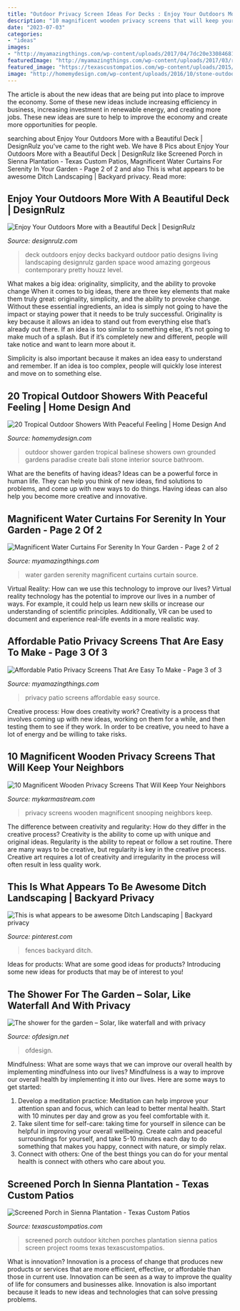 ```yaml
---
title: "Outdoor Privacy Screen Ideas For Decks : Enjoy Your Outdoors More With A Beautiful Deck"
description: "10 magnificent wooden privacy screens that will keep your neighbors"
date: "2023-07-03"
categories:
- "ideas"
images:
- "http://myamazingthings.com/wp-content/uploads/2017/04/7dc20e33084681f10ac8ccb24c028408.jpg"
featuredImage: "http://myamazingthings.com/wp-content/uploads/2017/03/rain-curtain.jpg"
featured_image: "https://texascustompatios.com/wp-content/uploads/2015/08/DSC09588-e1444831607904.jpg"
image: "http://homemydesign.com/wp-content/uploads/2016/10/stone-outdoor-shower-designs.jpg"
---
```



The article is about the new ideas that are being put into place to improve the economy. Some of these new ideas include increasing efficiency in business, increasing investment in renewable energy, and creating more jobs. These new ideas are sure to help to improve the economy and create more opportunities for people.

	

		
searching about Enjoy Your Outdoors More with a Beautiful Deck | DesignRulz you've came to the right web. We have 8 Pics about Enjoy Your Outdoors More with a Beautiful Deck | DesignRulz like Screened Porch in Sienna Plantation - Texas Custom Patios, Magnificent Water Curtains For Serenity In Your Garden - Page 2 of 2 and also This is what appears to be awesome Ditch Landscaping | Backyard privacy. Read more:
		
    
## Enjoy Your Outdoors More With A Beautiful Deck | DesignRulz

<img loading=lazy src="http://cdn.designrulz.com/wp-content/uploads/2013/07/deck-designrulz-2.jpg" onerror="this.onerror=null;this.src='https://tse1.mm.bing.net/th?id=OIP.4LrcLY0nJkiyRKmgFJ87twHaJJ&amp;pid=15.1';" alt="Enjoy Your Outdoors More with a Beautiful Deck | DesignRulz">

_Source: designrulz.com_

>deck outdoors enjoy decks backyard outdoor patio designs living landscaping designrulz garden space wood amazing gorgeous contemporary pretty houzz level. 

	

What makes a big idea: originality, simplicity, and the ability to provoke change
When it comes to big ideas, there are three key elements that make them truly great: originality, simplicity, and the ability to provoke change. Without these essential ingredients, an idea is simply not going to have the impact or staying power that it needs to be truly successful.
 Originality is key because it allows an idea to stand out from everything else that’s already out there. If an idea is too similar to something else, it’s not going to make much of a splash. But if it’s completely new and different, people will take notice and want to learn more about it.

Simplicity is also important because it makes an idea easy to understand and remember. If an idea is too complex, people will quickly lose interest and move on to something else.

    
## 20 Tropical Outdoor Showers With Peaceful Feeling | Home Design And

<img loading=lazy src="http://homemydesign.com/wp-content/uploads/2016/10/stone-outdoor-shower-designs.jpg" onerror="this.onerror=null;this.src='https://tse3.mm.bing.net/th?id=OIP.xoYVvrzXvuxIGEBVp5VS1AHaJ4&amp;pid=15.1';" alt="20 Tropical Outdoor Showers With Peaceful Feeling | Home Design And">

_Source: homemydesign.com_

>outdoor shower garden tropical balinese showers own grounded gardens paradise create bali stone interior source bathroom. 

	

What are the benefits of having ideas?
Ideas can be a powerful force in human life. They can help you think of new ideas, find solutions to problems, and come up with new ways to do things. Having ideas can also help you become more creative and innovative.

    
## Magnificent Water Curtains For Serenity In Your Garden - Page 2 Of 2

<img loading=lazy src="http://myamazingthings.com/wp-content/uploads/2017/03/rain-curtain.jpg" onerror="this.onerror=null;this.src='https://tse1.mm.bing.net/th?id=OIP.dbi6Y73BRZiMxBhypahlxQHaJ4&amp;pid=15.1';" alt="Magnificent Water Curtains For Serenity In Your Garden - Page 2 of 2">

_Source: myamazingthings.com_

>water garden serenity magnificent curtains curtain source. 

	

Virtual Reality: How can we use this technology to improve our lives?
Virtual reality technology has the potential to improve our lives in a number of ways. For example, it could help us learn new skills or increase our understanding of scientific principles. Additionally, VR can be used to document and experience real-life events in a more realistic way.

    
## Affordable Patio Privacy Screens That Are Easy To Make - Page 3 Of 3

<img loading=lazy src="http://myamazingthings.com/wp-content/uploads/2017/04/7dc20e33084681f10ac8ccb24c028408.jpg" onerror="this.onerror=null;this.src='https://tse3.mm.bing.net/th?id=OIP.4PvwfuaTnJzhZ015YpovxQHaG3&amp;pid=15.1';" alt="Affordable Patio Privacy Screens That Are Easy To Make - Page 3 of 3">

_Source: myamazingthings.com_

>privacy patio screens affordable easy source. 

	

Creative process: How does creativity work?
Creativity is a process that involves coming up with new ideas, working on them for a while, and then testing them to see if they work. In order to be creative, you need to have a lot of energy and be willing to take risks.

    
## 10 Magnificent Wooden Privacy Screens That Will Keep Your Neighbors

<img loading=lazy src="https://mykarmastream.com/wp-content/uploads/2016/07/outdoor10-535x713.jpg" onerror="this.onerror=null;this.src='https://tse1.mm.bing.net/th?id=OIP.Ste2sUsL_c9-HxZkVSs2DgHaJ3&amp;pid=15.1';" alt="10 Magnificent Wooden Privacy Screens That Will Keep Your Neighbors">

_Source: mykarmastream.com_

>privacy screens wooden magnificent snooping neighbors keep. 

	

The difference between creativity and regularity: How do they differ in the creative process?
Creativity is the ability to come up with unique and original ideas. Regularity is the ability to repeat or follow a set routine. There are many ways to be creative, but regularity is key in the creative process. Creative art requires a lot of creativity and irregularity in the process will often result in less quality work.

    
## This Is What Appears To Be Awesome Ditch Landscaping | Backyard Privacy

<img loading=lazy src="https://i.pinimg.com/736x/84/8d/17/848d17ed0a937912db5af2d3ec71212c.jpg" onerror="this.onerror=null;this.src='https://tse4.mm.bing.net/th?id=OIP.EWyjEVGihcdRcuR0MT-wZwHaJ3&amp;pid=15.1';" alt="This is what appears to be awesome Ditch Landscaping | Backyard privacy">

_Source: pinterest.com_

>fences backyard ditch. 

	

Ideas for products: What are some good ideas for products?
Introducing some new ideas for products that may be of interest to you!

    
## The Shower For The Garden – Solar, Like Waterfall And With Privacy

<img loading=lazy src="https://www.ofdesign.net/wp-content/uploads/images/the-shower-for-the-garden-solar-like-waterfall-and-with-privacy-8-1292910839.jpg" onerror="this.onerror=null;this.src='https://tse3.mm.bing.net/th?id=OIP.IdWIYbLjxdBLsnL0AlFfXAHaLH&amp;pid=15.1';" alt="The shower for the garden – Solar, like waterfall and with privacy">

_Source: ofdesign.net_

>ofdesign. 

	

Mindfulness: What are some ways that we can improve our overall health by implementing mindfulness into our lives?
Mindfulness is a way to improve our overall health by implementing it into our lives. Here are some ways to get started: 
1. Develop a meditation practice: Meditation can help improve your attention span and focus, which can lead to better mental health. Start with 10 minutes per day and grow as you feel comfortable with it. 
2. Take silent time for self-care: taking time for yourself in silence can be helpful in improving your overall wellbeing. Create calm and peaceful surroundings for yourself, and take 5-10 minutes each day to do something that makes you happy, connect with nature, or simply relax. 
3. Connect with others: One of the best things you can do for your mental health is connect with others who care about you.

    
## Screened Porch In Sienna Plantation - Texas Custom Patios

<img loading=lazy src="https://texascustompatios.com/wp-content/uploads/2015/08/DSC09588-e1444831607904.jpg" onerror="this.onerror=null;this.src='https://tse2.mm.bing.net/th?id=OIP.M-TUd9NbCJY-jQN6usJzjgHaE9&amp;pid=15.1';" alt="Screened Porch in Sienna Plantation - Texas Custom Patios">

_Source: texascustompatios.com_

>screened porch outdoor kitchen porches plantation sienna patios screen project rooms texas texascustompatios. 

	

What is innovation?
Innovation is a process of change that produces new products or services that are more efficient, effective, or affordable than those in current use. Innovation can be seen as a way to improve the quality of life for consumers and businesses alike. Innovation is also important because it leads to new ideas and technologies that can solve pressing problems.

